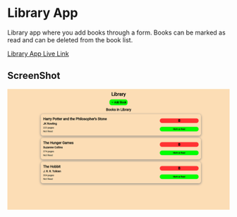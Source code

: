 # Library App

Library app where you add books through a form.
Books can be marked as read and can be deleted from the book list.

[Library App Live Link](https://tendaichikwiri.github.io/Library-app/)

## ScreenShot

<img src="library.png">
